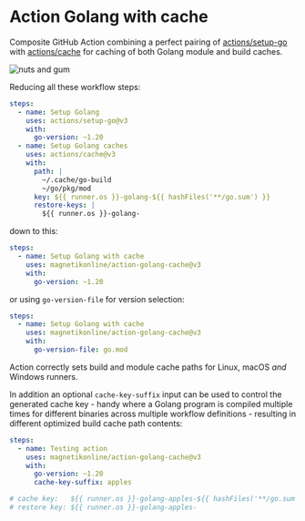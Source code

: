 # Action Golang with cache

Composite GitHub Action combining a perfect pairing of [actions/setup-go](https://github.com/actions/setup-go) with [actions/cache](https://github.com/actions/cache) for caching of both Golang module and build caches.

![nuts and gum](https://user-images.githubusercontent.com/1818757/134792061-2fb04549-ed6d-4e4d-a805-3de6ea90f261.jpg)

Reducing all these workflow steps:

```yaml
steps:
  - name: Setup Golang
    uses: actions/setup-go@v3
    with:
      go-version: ~1.20
  - name: Setup Golang caches
    uses: actions/cache@v3
    with:
      path: |
        ~/.cache/go-build
        ~/go/pkg/mod
      key: ${{ runner.os }}-golang-${{ hashFiles('**/go.sum') }}
      restore-keys: |
        ${{ runner.os }}-golang-
```

down to this:

```yaml
steps:
  - name: Setup Golang with cache
    uses: magnetikonline/action-golang-cache@v3
    with:
      go-version: ~1.20
```

or using `go-version-file` for version selection:

```yaml
steps:
  - name: Setup Golang with cache
    uses: magnetikonline/action-golang-cache@v3
    with:
      go-version-file: go.mod
```

Action correctly sets build and module cache paths for Linux, macOS _and_ Windows runners.

In addition an optional `cache-key-suffix` input can be used to control the generated cache key - handy where a Golang program is compiled multiple times for different binaries across multiple workflow definitions - resulting in different optimized build cache path contents:

```yaml
steps:
  - name: Testing action
    uses: magnetikonline/action-golang-cache@v3
    with:
      go-version: ~1.20
      cache-key-suffix: apples

# cache key:   ${{ runner.os }}-golang-apples-${{ hashFiles('**/go.sum') }}
# restore key: ${{ runner.os }}-golang-apples-
```

